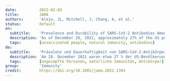 ```yaml
---
date:          2022-02-03
title:         JAMA
authors:       'Alejo, JL, Mitchell, J, Chang, A, et al.'
status:        default
en:
  subtitle:    'Prevalence and Durability of SARS-CoV-2 Antibodies Among Unvaccinated US Adults by History of COVID-19'
  description: 'As of December 28, 2021, approximately 27% of the US population was unvaccinated against SARS-CoV-2, yet the prevalence of natural immunity remains unknown. Blood donor studies may have selection bias and lack clinical information. Previous COVID-19 infection is a possible surrogate for natural immunity, but 1 study suggested that 36% of COVID-recovered individuals are serologic nonresponders. Even among individuals who develop antibodies, durability of this response beyond 6 months remains unknown. We characterized natural immunity and long-term durability among unvaccinated individuals using anti–spike antibodies, the first line of defense against SARS-CoV-2. '
  tags:        [unvaccinated people, natural immunity, antibodies]
de:
  subtitle:    'Prävalenz und Dauerhaftigkeit von SARS-CoV-2-Antikörpern bei ungeimpften US-Erwachsenen nach Verlauf von COVID-19'
  description: 'Am 28. Dezember 2021 waren etwa 27 % der US-Bevölkerung nicht gegen SARS-CoV-2 geimpft, doch die Prävalenz der natürlichen Immunität ist nach wie vor unbekannt. Studien mit Blutspendern können Selektionsfehler aufweisen und es fehlen klinische Informationen. Eine frühere COVID-19-Infektion ist ein mögliches Surrogat für die natürliche Immunität, aber eine Studie deutet darauf hin, dass 36 % der COVID-geimpften Personen serologische Non-Responder sind. Selbst bei Personen, die Antikörper entwickeln, ist die Dauerhaftigkeit dieser Reaktion über 6 Monate hinaus unbekannt. Wir haben die natürliche Immunität und die langfristige Beständigkeit bei ungeimpften Personen anhand von Anti-Spike-Antikörpern, der ersten "Verteidigungslinie" gegen SARS-CoV-2, untersucht.' 
  tags:        [ungeimpfte Personen, natürliche Immunität, Antikörper]
group:         'Immunity'
credit:        https://doi.org/10.1001/jama.2022.1393
---
```

